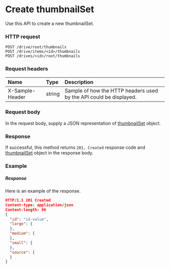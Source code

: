 # Create thumbnailSet

Use this API to create a new thumbnailSet.
### HTTP request
```http
POST /drive/root/thumbnails
POST /drive/items/<id>/thumbnails
POST /drives/<id>/root/thumbnails

```
### Request headers
| Name       | Type | Description|
|:---------------|:--------|:----------|
| X-Sample-Header  | string  | Sample of how the HTTP headers used by the API could be displayed.|

### Request body
In the request body, supply a JSON representation of [thumbnailSet](../resources/thumbnailset.md) object.


### Response
If successful, this method returns `201, Created` response code and [thumbnailSet](../resources/thumbnailset.md) object in the response body.

### Example
##### Response
Here is an example of the response.
```json
HTTP/1.1 201 Created
Content-type: application/json
Content-length: 96
{
  "id": "id-value",
  "large": {
  },
  "medium": {
  },
  "small": {
  },
  "source": {
  }
}
```

<!-- uuid: aae9469a-7035-49a4-bdd1-a5b4df146d43
2015-10-12 23:35:01 UTC -->